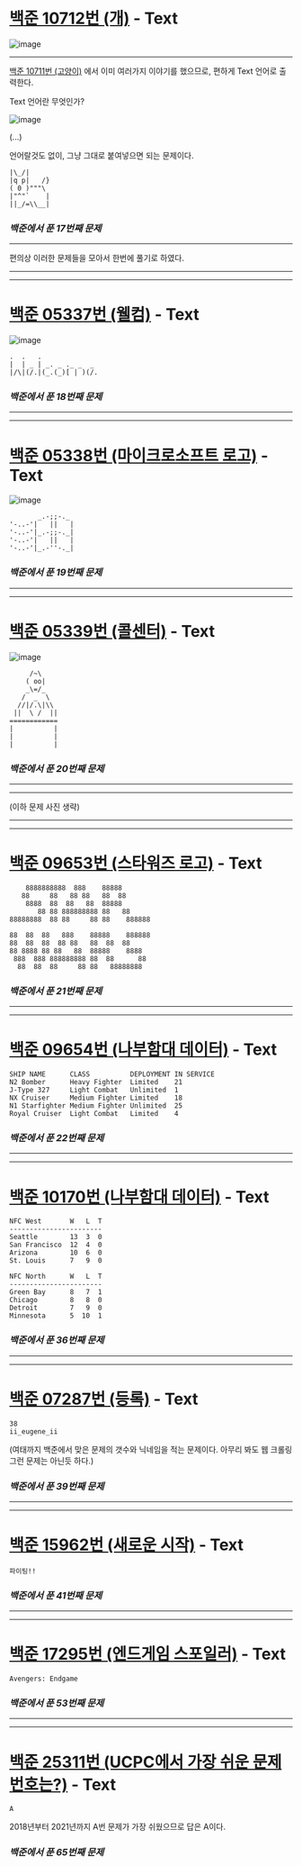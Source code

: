 # [백준 10712번 (개)](https://www.acmicpc.net/problem/10172) - Text

![image](https://user-images.githubusercontent.com/104616990/172817078-79bafb6c-ff20-425a-b636-f59d423b7453.png)

---

[백준 10711번 (고양이)](https://github.com/II-eugene-II/baekjoon/blob/main/Trivial/%EB%B0%B1%EC%A4%80%2010171%EB%B2%88.md) 에서 이미 여러가지 이야기를 했으므로, 편하게 Text 언어로 출력한다.

Text 언어란 무엇인가?

![image](https://user-images.githubusercontent.com/104616990/172816672-9679f151-37c6-4fe6-a78c-837b698f8136.png)

(...)

언어랄것도 없이, 그냥 그대로 붙여넣으면 되는 문제이다.

```
|\_/|
|q p|   /}
( 0 )"""\
|"^"`    |
||_/=\\__|
```

### *백준에서 푼 17번째 문제*

---

편의상 이러한 문제들을 모아서 한번에 풀기로 하였다.

---
---

# [백준 05337번 (웰컴)](https://www.acmicpc.net/problem/05337) - Text

![image](https://user-images.githubusercontent.com/104616990/172817564-05797068-0094-47a3-9bfe-7ba50f979063.png)

```
.  .   .
|  | _ | _. _ ._ _  _
|/\|(/.|(_.(_)[ | )(/.
```

### *백준에서 푼 18번째 문제*

---
---

# [백준 05338번 (마이크로소프트 로고)](https://www.acmicpc.net/problem/05338) - Text

![image](https://user-images.githubusercontent.com/104616990/172818333-c7f041df-8191-4c37-b645-296abdacf5e4.png)


```
       _.-;;-._
'-..-'|   ||   |
'-..-'|_.-;;-._|
'-..-'|   ||   |
'-..-'|_.-''-._|
```

### *백준에서 푼 19번째 문제*

---
---

# [백준 05339번 (콜센터)](https://www.acmicpc.net/problem/05339) - Text

![image](https://user-images.githubusercontent.com/104616990/172818600-8b5fdc01-877f-4e08-a53d-2f6d8316d18c.png)

```
     /~\
    ( oo|
    _\=/_
   /  _  \
  //|/.\|\\
 ||  \ /  ||
============
|          |
|          |
|          |
```

### *백준에서 푼 20번째 문제*

---
---

(이하 문제 사진 생략)

---
---

# [백준 09653번 (스타워즈 로고)](https://www.acmicpc.net/problem/09653) - Text

```
    8888888888  888    88888
   88     88   88 88   88  88
    8888  88  88   88  88888
       88 88 888888888 88   88
88888888  88 88     88 88    888888

88  88  88   888    88888    888888
88  88  88  88 88   88  88  88
88 8888 88 88   88  88888    8888
 888  888 888888888 88  88      88
  88  88  88     88 88   88888888
```

### *백준에서 푼 21번째 문제*


---
---

# [백준 09654번 (나부함대 데이터)](https://www.acmicpc.net/problem/09654) - Text

```
SHIP NAME      CLASS          DEPLOYMENT IN SERVICE
N2 Bomber      Heavy Fighter  Limited    21        
J-Type 327     Light Combat   Unlimited  1         
NX Cruiser     Medium Fighter Limited    18        
N1 Starfighter Medium Fighter Unlimited  25        
Royal Cruiser  Light Combat   Limited    4
```

### *백준에서 푼 22번째 문제*

---
---

# [백준 10170번 (나부함대 데이터)](https://www.acmicpc.net/problem/10170) - Text

```
NFC West       W   L  T
-----------------------
Seattle        13  3  0
San Francisco  12  4  0
Arizona        10  6  0
St. Louis      7   9  0

NFC North      W   L  T
-----------------------
Green Bay      8   7  1
Chicago        8   8  0
Detroit        7   9  0
Minnesota      5  10  1
```

### *백준에서 푼 36번째 문제*


---
---

# [백준 07287번 (등록)](https://www.acmicpc.net/problem/7287) - Text

```
38
ii_eugene_ii
```

(여태까지 백준에서 맞은 문제의 갯수와 닉네임을 적는 문제이다. 아무리 봐도 웹 크롤링 그런 문제는 아닌듯 하다.)

### *백준에서 푼 39번째 문제*

---
---

# [백준 15962번 (새로운 시작)](https://www.acmicpc.net/problem/15962) - Text

```
파이팅!!
```

### *백준에서 푼 41번째 문제*

---
---

# [백준 17295번 (엔드게임 스포일러)](https://www.acmicpc.net/problem/17295) - Text

```
Avengers: Endgame
```

### *백준에서 푼 53번째 문제*

---
---

# [백준 25311번 (UCPC에서 가장 쉬운 문제 번호는?)](https://www.acmicpc.net/problem/25311) - Text

```
A
```

2018년부터 2021년까지 A번 문제가 가장 쉬웠으므로 답은 A이다.

### *백준에서 푼 65번째 문제*


